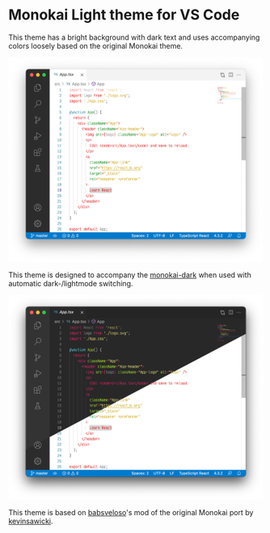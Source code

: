 # Monokai Light theme for VS Code
This theme has a bright background with dark text and uses accompanying colors loosely based on the original Monokai theme.

![Screenshot](screenshot_light.png)

This theme is designed to accompany the [monokai-dark](https://github.com/moritzmhmk/vscode-monokai-dark) when used with automatic dark-/lightmode switching.

![Screenshot](screenshot_split.png)

This theme is based on [babsveloso](https://github.com/babsveloso/atom-monokai-light)'s mod of the original Monokai port by [kevinsawicki](https://github.com/kevinsawicki/monokai).